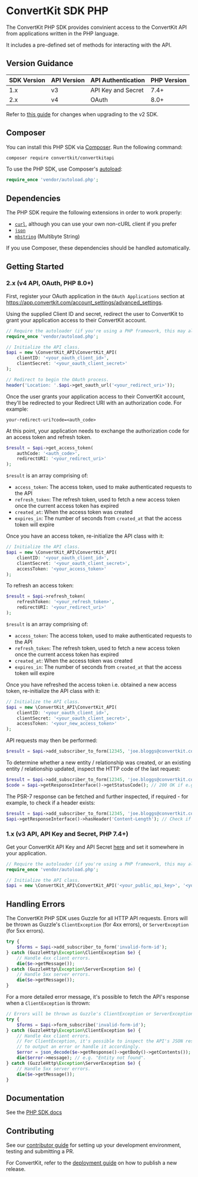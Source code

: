 # ConvertKit SDK PHP

The ConvertKit PHP SDK provides convinient access to the ConvertKit API from applications written in the PHP language.

It includes a pre-defined set of methods for interacting with the API.

## Version Guidance

| SDK Version | API Version | API Authentication | PHP Version  |
|-------------|-------------|--------------------|--------------|
| 1.x         | v3          | API Key and Secret | 7.4+         |
| 2.x         | v4          | OAuth              | 8.0+         |

Refer to [this guide](MIGRATION.md) for changes when upgrading to the v2 SDK.

## Composer

You can install this PHP SDK via [Composer](http://getcomposer.org/). Run the following command:

```bash
composer require convertkit/convertkitapi
```

To use the PHP SDK, use Composer's [autoload](https://getcomposer.org/doc/01-basic-usage.md#autoloading):

```php
require_once 'vendor/autoload.php';
```

## Dependencies

The PHP SDK require the following extensions in order to work properly:

-   [`curl`](https://secure.php.net/manual/en/book.curl.php), although you can use your own non-cURL client if you prefer
-   [`json`](https://secure.php.net/manual/en/book.json.php)
-   [`mbstring`](https://secure.php.net/manual/en/book.mbstring.php) (Multibyte String)

If you use Composer, these dependencies should be handled automatically.

## Getting Started

### 2.x (v4 API, OAuth, PHP 8.0+)

First, register your OAuth application in the `OAuth Applications` section at https://app.convertkit.com/account_settings/advanced_settings.

Using the supplied Client ID and secret, redirect the user to ConvertKit to grant your application access to their ConvertKit account.

```php
// Require the autoloader (if you're using a PHP framework, this may already be done for you).
require_once 'vendor/autoload.php';

// Initialize the API class.
$api = new \ConvertKit_API\ConvertKit_API(
    clientID: '<your_oauth_client_id>',
    clientSecret: '<your_oauth_client_secret>'
);

// Redirect to begin the OAuth process.
header('Location: '.$api->get_oauth_url('<your_redirect_uri>'));
```

Once the user grants your application access to their ConvertKit account, they'll be redirected to your Redirect URI with an authorization code. For example:

`your-redirect-uri?code=<auth_code>`

At this point, your application needs to exchange the authorization code for an access token and refresh token.

```php
$result = $api->get_access_token(
    authCode: '<auth_code>',
    redirectURI: '<your_redirect_uri>'
);
```

`$result` is an array comprising of:
- `access_token`: The access token, used to make authenticated requests to the API
- `refresh_token`: The refresh token, used to fetch a new access token once the current access token has expired
- `created_at`: When the access token was created
- `expires_in`: The number of seconds from `created_at` that the access token will expire

Once you have an access token, re-initialize the API class with it:

```php
// Initialize the API class.
$api = new \ConvertKit_API\ConvertKit_API(
    clientID: '<your_oauth_client_id>',
    clientSecret: '<your_oauth_client_secret>',
    accessToken: '<your_access_token>'
);
```

To refresh an access token:

```php
$result = $api->refresh_token(
    refreshToken: '<your_refresh_token>',
    redirectURI: '<your_redirect_uri>'
);
```

`$result` is an array comprising of:
- `access_token`: The access token, used to make authenticated requests to the API
- `refresh_token`: The refresh token, used to fetch a new access token once the current access token has expired
- `created_at`: When the access token was created
- `expires_in`: The number of seconds from `created_at` that the access token will expire

Once you have refreshed the access token i.e. obtained a new access token, re-initialize the API class with it:

```php
// Initialize the API class.
$api = new \ConvertKit_API\ConvertKit_API(
    clientID: '<your_oauth_client_id>',
    clientSecret: '<your_oauth_client_secret>',
    accessToken: '<your_new_access_token>'
);
```

API requests may then be performed:

```php
$result = $api->add_subscriber_to_form(12345, 'joe.bloggs@convertkit.com');
```

To determine whether a new entity / relationship was created, or an existing entity / relationship updated, inspect the HTTP code of the last request:

```php
$result = $api->add_subscriber_to_form(12345, 'joe.bloggs@convertkit.com');
$code = $api->getResponseInterface()->getStatusCode(); // 200 OK if e.g. a subscriber already added to the specified form, 201 Created if the subscriber added to the specified form for the first time.
```

The PSR-7 response can be fetched and further inspected, if required - for example, to check if a header exists:

```php
$result = $api->add_subscriber_to_form(12345, 'joe.bloggs@convertkit.com');
$api->getResponseInterface()->hasHeader('Content-Length'); // Check if the last API request included a `Content-Length` header
```

### 1.x (v3 API, API Key and Secret, PHP 7.4+)

Get your ConvertKit API Key and API Secret [here](https://app.convertkit.com/account/edit) and set it somewhere in your application.

```php
// Require the autoloader (if you're using a PHP framework, this may already be done for you).
require_once 'vendor/autoload.php';

// Initialize the API class.
$api = new \ConvertKit_API\ConvertKit_API('<your_public_api_key>', '<your_secret_api_key>');
```

## Handling Errors

The ConvertKit PHP SDK uses Guzzle for all HTTP API requests.  Errors will be thrown as Guzzle's `ClientException` (for 4xx errors),
or `ServerException` (for 5xx errors).

```php
try {
    $forms = $api->add_subscriber_to_form('invalid-form-id');
} catch (GuzzleHttp\Exception\ClientException $e) {
    // Handle 4xx client errors.
    die($e->getMessage());
} catch (GuzzleHttp\Exception\ServerException $e) {
    // Handle 5xx server errors.
    die($e->getMessage());
}
```

For a more detailed error message, it's possible to fetch the API's response when a `ClientException` is thrown:

```php
// Errors will be thrown as Guzzle's ClientException or ServerException.
try {
    $forms = $api->form_subscribe('invalid-form-id');
} catch (GuzzleHttp\Exception\ClientException $e) {
    // Handle 4xx client errors.
    // For ClientException, it's possible to inspect the API's JSON response
    // to output an error or handle it accordingly.
    $error = json_decode($e->getResponse()->getBody()->getContents());
    die($error->message); // e.g. "Entity not found".
} catch (GuzzleHttp\Exception\ServerException $e) {
    // Handle 5xx server errors.
    die($e->getMessage());
}
```

## Documentation

See the [PHP SDK docs](./docs/classes/ConvertKit_API/ConvertKit_API.md)

## Contributing

See our [contributor guide](CONTRIBUTING.md) for setting up your development environment, testing and submitting a PR.

For ConvertKit, refer to the [deployment guide](DEPLOYMENT.md) on how to publish a new release.
